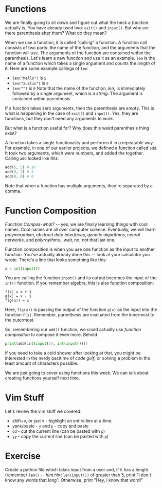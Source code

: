 # Functions
We are finally going to sit down and figure out what the heck a _function_ actually is. You have already used two: `exit()` and `input()`. But why are there parenthesis after them? What do they mean?

When we use a function, it is called "calling" a function. A function call consists of two parts: the name of the function, and the arguments that the function will use. The arguments of the function are contained within the parenthesis. Let's learn a new function and use it as an example. `len` is the name of a function which takes a single argument and counts the _length_ of it. Here are some example callings of `len`:
* `len("hello")` is `5`
* `len("austin")` is `6`
* `len("")` is `0`
Note that the name of the function, _len_, is immediately followed by a single argument, which is a _string_. The argument is contained within parenthesis.

If a function takes zero arguments, then the parenthesis are empty. This is what is happening in the case of `exit()` and `input()`. Yes, they are functions, but they don't need any arguments to work.

But what is a function useful for? Why does this weird parenthesis thing exist?

A function takes a single functionality and performs it in a repeatable way. For example, in one of our earlier projects, we defined a function called `add`. It took two arguments, which were numbers, and added the together. Calling `add` looked like this:
```python
add(5, 5) # 10
add(3, 2) # 5
add(0, 0) # 0
```

Note that when a function has multiple arguments, they're separated by a comma.

# Function Composition
_Function Compos-what?_ -- yes, we are finally learning things with cool names. Cool names are all over computer science. Eventually, we will learn _polymorphism_, _abstract data interfaces_, _genetic algorithms_, _neural networks_, and _polyrhythms_...wait, no, not that last one.

Function composition is when you use one function as the input to another function. You've actually already done this -- look at your calculator you wrote. There's a line that looks something like this:
```python
x = int(input())
```

You are calling the function `input()` and its output becomes the input of the `int()` function. If you remember algebra, this is also function composition:
```
f(x) = x + 1
g(x) = x - 1
f(g(x)) = x
```
Here, `f(g(x))` is passing the output of the function `g(x)` as the input into the function `f(x)`. Remember, parenthesis are evaluated from the innermost to the outermost.

So, remembering our `add()` function, we could actually use _function composition_ to compose it even more. Behold
```python
print(add(int(input()), int(input())))
```
If you need to take a cold shower after looking at that, you might be interested in the nerdy pasttime of _code golf_, or solving a problem in the least amount of characters possible.

We are just going to cover using functions this week. We can talk about creating functions yourself next time.

# Vim Stuff
Let's review the vim stuff we covered.
* shift+v, or just `V` - highlight an entire line at a time.
* yank/paste - `y` and `p` - copy and paste
* `dd` - cut the current line (can be pasted with `p`)
* `yy` - copy the current line (can be pasted with `p`)

# Exercise
Create a python file which takes input from a user and, if it has a length (remember `len()` -- _hint hint_ `len(input())` of greater than 5, print "i don't know any words that long". Otherwise, print "Hey, I know that word!"
